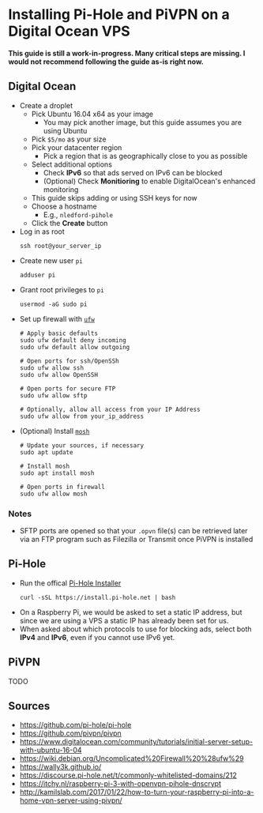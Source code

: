 # Installing Pi-Hole and PiVPN on a Digital Ocean VPS

**This guide is still a work-in-progress. Many critical steps are missing. I would not recommend following the guide as-is right now.**

## Digital Ocean

- Create a droplet
    - Pick Ubuntu 16.04 x64 as your image
        - You may pick another image, but this guide assumes you are using Ubuntu
    - Pick `$5/mo` as your size
    - Pick your datacenter region
        - Pick a region that is as geographically close to you as possible
    - Select additional options
        - Check **IPv6** so that ads served on IPv6 can be blocked
        - (Optional) Check **Monitioring** to enable DigitalOcean's enhanced monitoring
    - This guide skips adding or using SSH keys for now
    - Choose a hostname
        - E.g., `nledford-pihole`
    - Click the **Create** button
- Log in as root
    ```shell
    ssh root@your_server_ip
    ```
- Create new user `pi`
    ```shell
    adduser pi
    ```
- Grant root privileges to `pi`
    ```shell
    usermod -aG sudo pi
    ```
- Set up firewall with [`ufw`](https://wiki.debian.org/Uncomplicated%20Firewall%20%28ufw%29)
    ```shell
    # Apply basic defaults
    sudo ufw default deny incoming
    sudo ufw default allow outgoing

    # Open ports for ssh/OpenSSh
    sudo ufw allow ssh
    sudo ufw allow OpenSSH

    # Open ports for secure FTP
    sudo ufw allow sftp

    # Optionally, allow all access from your IP Address
    sudo ufw allow from your_ip_address
    ```
- (Optional) Install [`mosh`](https://mosh.org/)
    ```shell
    # Update your sources, if necessary
    sudo apt update

    # Install mosh
    sudo apt install mosh

    # Open ports in firewall
    sudo ufw allow mosh
    ```

### Notes

- SFTP ports are opened so that your `.opvn` file(s) can be retrieved later via an FTP program such as Filezilla or Transmit once PiVPN is installed

## Pi-Hole

- Run the offical [Pi-Hole Installer](https://github.com/pi-hole/pi-hole/blob/master/automated%20install/basic-install.sh)
    ```shell
    curl -sSL https://install.pi-hole.net | bash
    ```
- On a Raspberry Pi, we would be asked to set a static IP address, but since we are using a VPS a static IP has already been set for us.
- When asked about which protocols to use for blocking ads, select both **IPv4** and **IPv6**, even if you cannot use IPv6 yet.


## PiVPN

TODO

## Sources

- https://github.com/pi-hole/pi-hole
- https://github.com/pivpn/pivpn
- https://www.digitalocean.com/community/tutorials/initial-server-setup-with-ubuntu-16-04
- https://wiki.debian.org/Uncomplicated%20Firewall%20%28ufw%29
- https://wally3k.github.io/
- https://discourse.pi-hole.net/t/commonly-whitelisted-domains/212
- https://itchy.nl/raspberry-pi-3-with-openvpn-pihole-dnscrypt
- http://kamilslab.com/2017/01/22/how-to-turn-your-raspberry-pi-into-a-home-vpn-server-using-pivpn/